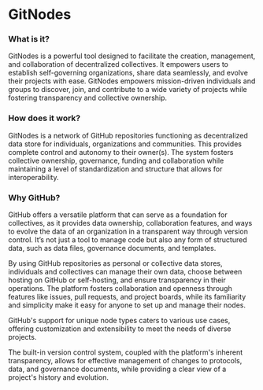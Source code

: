 # GitNodes

### What is it?

GitNodes is a powerful tool designed to facilitate the creation, management, and collaboration of decentralized collectives. It empowers users to establish self-governing organizations, share data seamlessly, and evolve their projects with ease. GitNodes empowers mission-driven individuals and groups to discover, join, and contribute to a wide variety of projects while fostering transparency and collective ownership. 

### How does it work?

GitNodes is a network of GitHub repositories functioning as decentralized data store for individuals, organizations and communities. This provides complete control and autonomy to their owner(s). The system fosters collective ownership, governance, funding and collaboration while maintaining a level of standardization and structure that allows for interoperability.

### Why GitHub?

GitHub offers a versatile platform that can serve as a foundation for collectives, as it provides data ownership, collaboration features, and ways to evolve the data of an organization in a transparent way through version control. It’s not just a tool to manage code but also any form of structured data, such as data files, governance documents, and templates. 

By using GitHub repositories as personal or collective data stores, individuals and collectives can manage their own data, choose between hosting on GitHub or self-hosting, and ensure transparency in their operations. The platform fosters collaboration and openness through features like issues, pull requests, and project boards, while its familiarity and simplicity make it easy for anyone to set up and manage their nodes.

GitHub's support for unique node types caters to various use cases, offering customization and extensibility to meet the needs of diverse projects. 

The built-in version control system, coupled with the platform's inherent transparency, allows for effective management of changes to protocols, data, and governance documents, while providing a clear view of a project's history and evolution.
